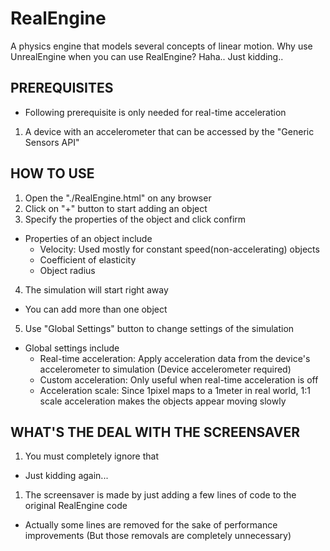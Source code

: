 # RealEngine
A physics engine that models several concepts of linear motion. Why use UnrealEngine when you can use RealEngine?
Haha.. Just kidding..

## PREREQUISITES
* Following prerequisite is only needed for real-time acceleration
1. A device with an accelerometer that can be accessed by the "Generic Sensors API"

## HOW TO USE
1. Open the "./RealEngine.html" on any browser
2. Click on "+" button to start adding an object
3. Specify the properties of the object and click confirm
* Properties of an object include
  - Velocity: Used mostly for constant speed(non-accelerating) objects
  - Coefficient of elasticity
  - Object radius
4. The simulation will start right away
* You can add more than one object
5. Use "Global Settings" button to change settings of the simulation
* Global settings include
  - Real-time acceleration: Apply acceleration data from the device's accelerometer to simulation (Device accelerometer required)
  - Custom acceleration: Only useful when real-time acceleration is off
  - Acceleration scale: Since 1pixel maps to a 1meter in real world, 1:1 scale acceleration makes the objects appear moving slowly
  
 ## WHAT'S THE DEAL WITH THE SCREENSAVER
 1. You must completely ignore that
 * Just kidding again...
 1. The screensaver is made by just adding a few lines of code to the original RealEngine code
 * Actually some lines are removed for the sake of performance improvements (But those removals are completely unnecessary)
